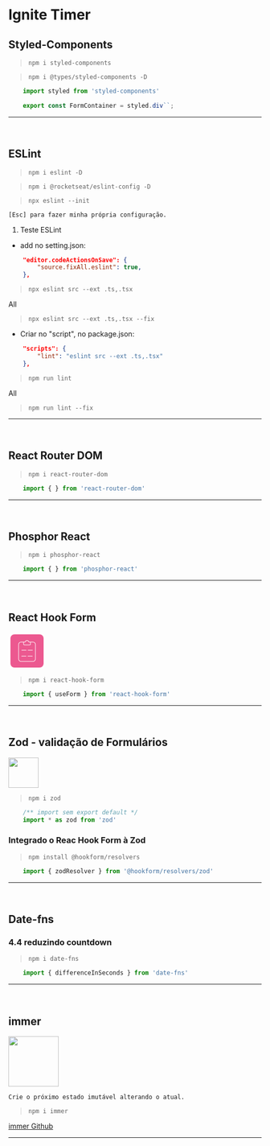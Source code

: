 # Ignite Timer

## Styled-Components

> `npm i styled-components`

> `npm i @types/styled-components -D`

```ts
    import styled from 'styled-components'

    export const FormContainer = styled.div``;
```

<hr/><br/>

## ESLint

> `npm i eslint -D`

> `npm i @rocketseat/eslint-config -D`

> `npx eslint --init`

    [Esc] para fazer minha própria configuração.

1. Teste ESLint

* add no setting.json:

```json
    "editor.codeActionsOnSave": {
        "source.fixAll.eslint": true,
    },
```

> `npx eslint src --ext .ts,.tsx`

All
> `npx eslint src --ext .ts,.tsx --fix`

* Criar no "script", no package.json:

```json
    "scripts": {
        "lint": "eslint src --ext .ts,.tsx"
    },
```

> `npm run lint`

All
> `npm run lint --fix`

<hr/><br/>

## React Router DOM

> `npm i react-router-dom`

```ts
    import { } from 'react-router-dom'
```

<hr/><br/>

## Phosphor React

> `npm i phosphor-react`

```ts
    import { } from 'phosphor-react'
```

<hr/><br/>

## React Hook Form

[ <svg style="height:50px; fill: #fff; background-color: #ec5990; border-radius: 12px; border: 4px solid #fff; padding: 8px;" class="Header-module--desktopLogo--wUyS+" viewBox="0 0 100 100"><path d="M73.56,13.32H58.14a8.54,8.54,0,0,0-16.27,0H26.44a11,11,0,0,0-11,11V81.63a11,11,0,0,0,11,11H73.56a11,11,0,0,0,11-11V24.32A11,11,0,0,0,73.56,13.32Zm-30.92,2a1,1,0,0,0,1-.79,6.54,6.54,0,0,1,12.78,0,1,1,0,0,0,1,.79h5.38v6.55a3,3,0,0,1-3,3H40.25a3,3,0,0,1-3-3V15.32ZM82.56,81.63a9,9,0,0,1-9,9H26.44a9,9,0,0,1-9-9V24.32a9,9,0,0,1,9-9h8.81v6.55a5,5,0,0,0,5,5h19.5a5,5,0,0,0,5-5V15.32h8.81a9,9,0,0,1,9,9Z"></path><path style="transform:translateX(-25px)" d="M71.6,45.92H54a1,1,0,0,0,0,2H71.6a1,1,0,0,0,0-2Z"></path><path d="M71.6,45.92H54a1,1,0,0,0,0,2H71.6a1,1,0,0,0,0-2Z"></path><path style="transform:translateX(-25px)" d="M71.1,69.49H53.45a1,1,0,1,0,0,2H71.1a1,1,0,0,0,0-2Z"></path><path d="M71.1,69.49H53.45a1,1,0,1,0,0,2H71.1a1,1,0,0,0,0-2Z"></path></svg> ](https://react-hook-form.com/)

> `npm i react-hook-form`

```ts
    import { useForm } from 'react-hook-form'
```

<hr/><br/>

## Zod - validação de Formulários

[ <img style="height: 60px;" src="https://zod.dev/logo.svg" /> ](https://zod.dev/)

> `npm i zod`

```ts
    /** import sem export default */
    import * as zod from 'zod'
```

### Integrado o Reac Hook Form à Zod

> `npm install @hookform/resolvers`

```ts
    import { zodResolver } from '@hookform/resolvers/zod'
```

<hr/><br/>

## Date-fns
### 4.4 reduzindo countdown

> `npm i date-fns`

```ts
    import { differenceInSeconds } from 'date-fns'
```

<hr/><br/>

## immer

[ <img src="https://immerjs.github.io/immer/img/immer-logo.svg" style="width: 100px;" > ](https://immerjs.github.io/immer/)

    Crie o próximo estado imutável alterando o atual.

> `npm i immer`

[immer Github](https://github.com/immerjs/immer)

<hr/><br/>

